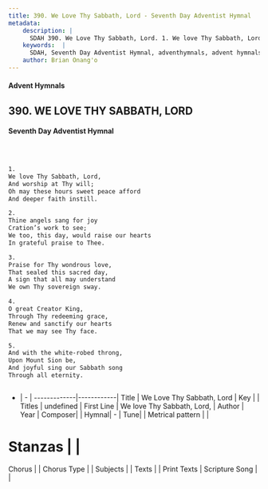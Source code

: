 ```yaml
---
title: 390. We Love Thy Sabbath, Lord - Seventh Day Adventist Hymnal
metadata:
    description: |
      SDAH 390. We Love Thy Sabbath, Lord. 1. We love Thy Sabbath, Lord, And worship at Thy will; Oh may these hours sweet peace afford And deeper faith instill.
    keywords:  |
      SDAH, Seventh Day Adventist Hymnal, adventhymnals, advent hymnals, We Love Thy Sabbath, Lord, We love Thy Sabbath, Lord, 
    author: Brian Onang'o
---
```


#### Advent Hymnals
## 390. WE LOVE THY SABBATH, LORD
#### Seventh Day Adventist Hymnal

```txt



1.
We love Thy Sabbath, Lord,
And worship at Thy will;
Oh may these hours sweet peace afford
And deeper faith instill.

2.
Thine angels sang for joy
Cration’s work to see;
We too, this day, would raise our hearts
In grateful praise to Thee.

3.
Praise for Thy wondrous love,
That sealed this sacred day,
A sign that all may understand
We own Thy sovereign sway.

4.
O great Creator King,
Through Thy redeeming grace,
Renew and sanctify our hearts
That we may see Thy face.

5.
And with the white-robed throng,
Upon Mount Sion be,
And joyful sing our Sabbath song
Through all eternity.



```

- |   -  |
-------------|------------|
Title | We Love Thy Sabbath, Lord |
Key |  |
Titles | undefined |
First Line | We love Thy Sabbath, Lord, |
Author | 
Year | 
Composer|  |
Hymnal|  - |
Tune|  |
Metrical pattern | |
# Stanzas |  |
Chorus |  |
Chorus Type |  |
Subjects |  |
Texts |  |
Print Texts | 
Scripture Song |  |
  

